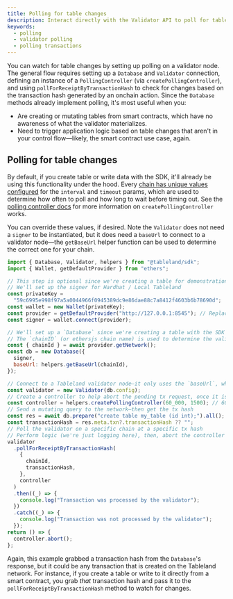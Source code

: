 ```yaml
---
title: Polling for table changes
description: Interact directly with the Validator API to poll for table changes.
keywords:
  - polling
  - validator polling
  - polling transactions
---
```


You can watch for table changes by setting up polling on a validator node. The general flow requires setting up a `Database` and `Validator` connection, defining an instance of a `PollingController` (via `createPollingController`), and using `pollForReceiptByTransactionHash` to check for changes based on the transaction hash generated by an onchain action. Since the `Database` methods already implement polling, it's most useful when you:

- Are creating or mutating tables from smart contracts, which have no awareness of what the validator materializes.
- Need to trigger application logic based on table changes that aren't in your control flow—likely, the smart contract use case, again.

## Polling for table changes

By default, if you create table or write data with the SDK, it'll already be using this functionality under the hood. Every [chain has unique values configured](https://github.com/tablelandnetwork/evm-tableland/blob/ab6162634347028f1138fb04504de7209e797e55/network.ts#L76) for the `interval` and `timeout` params, which are used to determine how often to poll and how long to wait before timing out. See the [polling controller docs](/sdk/helpers/polling-queries) for more information on `createPollingController` works.

You can override these values, if desired. Note the `Validator` does not need a `signer` to be instantiated, but it does need a `baseUrl` to connect to a validator node—the `getBaseUrl` helper function can be used to determine the correct one for your chain.

```js
import { Database, Validator, helpers } from "@tableland/sdk";
import { Wallet, getDefaultProvider } from "ethers";

// This step is optional since we're creating a table for demonstration purposes below
// We'll set up the signer for Hardhat / Local Tableland
const privateKey =
  "59c6995e998f97a5a0044966f0945389dc9e86dae88c7a8412f4603b6b78690d";
const wallet = new Wallet(privateKey);
const provider = getDefaultProvider("http://127.0.0.1:8545"); // Replace with your RPC URL
const signer = wallet.connect(provider);

// We'll set up a `Database` since we're creating a table with the SDK for demonstration purposes
// The `chainID` (or ethersjs chain name) is used to determine the validator node URL
const { chainId } = await provider.getNetwork();
const db = new Database({
  signer,
  baseUrl: helpers.getBaseUrl(chainId),
});

// Connect to a Tableland validator node—it only uses the `baseUrl`, which is also part of the `Database` config
const validator = new Validator(db.config);
// Create a controller to help abort the pending tx request, once it is fulfilled
const controller = helpers.createPollingController(60_000, 1500); // 60s interval, 1.5s timeout
// Send a mutating query to the network—then get the tx hash
const res = await db.prepare("create table my_table (id int);").all();
const transactionHash = res.meta.txn?.transactionHash ?? "";
// Poll the validator on a specific chain at a specific tx hash
// Perform logic (we're just logging here), then, abort the controller
validator
  .pollForReceiptByTransactionHash(
    {
      chainId,
      transactionHash,
    },
    controller
  )
  .then((_) => {
    console.log("Transaction was processed by the validator");
  })
  .catch((_) => {
    console.log("Transaction was not processed by the validator");
  });
return () => {
  controller.abort();
};
```

Again, this example grabbed a transaction hash from the `Database`'s response, but it could be any transaction that is created on the Tableland network. For instance, if you create a table or write to it directly from a smart contract, you grab _that_ transaction hash and pass it to the `pollForReceiptByTransactionHash` method to watch for changes.
